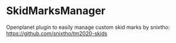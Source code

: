 # SkidMarksManager
 Openplanet plugin to easily manage custom skid marks by snixtho: https://github.com/snixtho/tm2020-skids

